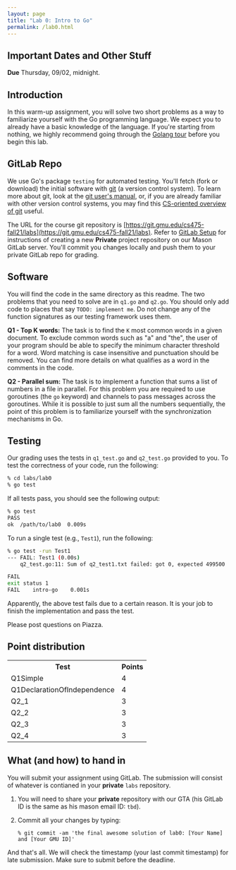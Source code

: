 ```yaml
---
layout: page
title: "Lab 0: Intro to Go"
permalink: /lab0.html
---
```


## Important Dates and Other Stuff

**Due** Thursday, 09/02, midnight.


## Introduction

In this warm-up assignment, you will solve two short problems as
a way to familiarize yourself with the Go programming language. We
expect you to already have a basic knowledge of the language. If
you're starting from nothing, we highly recommend going through the
[Golang tour](https://tour.golang.org/list) before you begin this
lab.

## GitLab Repo

We use Go's package `testing` for automated testing. You'll fetch
(fork or download) the initial software with
[git](https://git-scm.com/) (a version control system).  To learn
more about git, look at the [git user's
manual](https://mirrors.edge.kernel.org/pub/software/scm/git/docs/user-manual.html),
or, if you are already familiar with other version control systems,
you may find this [CS-oriented overview of
git](https://eagain.net/articles/git-for-computer-scientists/)
useful.

The URL for the course git repository is
[https://git.gmu.edu/cs475-fall21/labs](https://git.gmu.edu/cs475-fall21/labs).
Refer to [GitLab Setup](./gitlab_setup.html) for instructions of
creating a new **Private** project repository on our Mason GitLab
server.  You'll commit you changes locally and push them to your
private GitLab repo for grading. 

## Software

You will find the code in the same directory as this readme. The two
problems that you need to solve are in `q1.go` and `q2.go`. You should
only add code to places that say `TODO: implement me`. Do not change
any of the function signatures as our testing framework uses them.  

**Q1 - Top K words:**
The task is to find the `K` most common words in a given document. To
exclude common words such as "a" and "the", the user of your program
should be able to specify the minimum character threshold for a word.
Word matching is case insensitive and punctuation should be removed.
You can find more details on what qualifies as a word in the comments
in the code. 

**Q2 - Parallel sum:**
The task is to implement a function that sums a list of numbers in a
file in parallel. For this problem you are required to use goroutines
(the `go` keyword) and channels to pass messages across the goroutines.
While it is possible to just sum all the numbers sequentially, the
point of this problem is to familiarize yourself with the
synchronization mechanisms in Go. 

## Testing

Our grading uses the tests in `q1_test.go` and `q2_test.go` provided to
you. To test the correctness of your code, run the following: 

```bash
% cd labs/lab0
% go test
```

If all tests pass, you should see the following output: 

```bash
% go test
PASS
ok	/path/to/lab0  0.009s
```

To run a single test (e.g., `Test1`), run the following:

```bash
% go test -run Test1
--- FAIL: Test1 (0.00s)
    q2_test.go:11: Sum of q2_test1.txt failed: got 0, expected 499500

FAIL
exit status 1
FAIL	intro-go	0.001s
```

Apparently, the above test fails due to a certain reason. It is your
job to finish the implementation and pass the test.

Please post questions on Piazza.

## Point distribution

<p><table>
<tr><th>Test</th><th>Points</th></tr>
<tr><td>Q1Simple</td><td>4</td></tr>
<tr><td>Q1DeclarationOfIndependence</td><td>4</td></tr>
<tr><td>Q2_1</td><td>3</td></tr>
<tr><td>Q2_2</td><td>3</td></tr>
<tr><td>Q2_3</td><td>3</td></tr>
<tr><td>Q2_4</td><td>3</td></tr>
</table></p>


## What (and how) to hand in

You will submit your assignment using GitLab. The submission will
consist of whatever is contianed in your **private**
`labs` repository.

1. You will need to share your **private** repository with our GTA (his GitLab ID
is the same as his mason email ID: `tbd`).

2. Commit all your changes by typing:

	```
	% git commit -am 'the final awesome solution of lab0: [Your Name] and [Your GMU ID]'
	```

And that's all. We will check the timestamp (your last commit
timestamp) for late submission. Make sure to submit before the
deadline.


